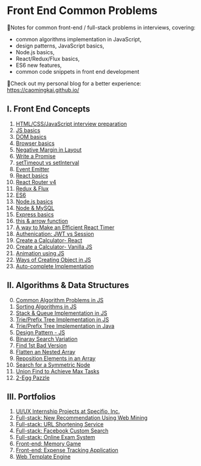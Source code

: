 # Front End Common Problems

🤔Notes for common front-end / full-stack problems in interviews, covering:
- common algorithms implementation in JavaScript, 
- design patterns, JavaScript basics,  
- Node.js basics, 
- React/Redux/Flux basics, 
- ES6 new features, 
- common code snippets in front end development 

🔗Check out my personal blog for a better experience: https://caomingkai.github.io/



## I. Front End Concepts
1. [HTML/CSS/JavaScript interview preparation](https://github.com/caomingkai/Front-End-Common-Problems/blob/master/Facebook-Interview-Preparation.md)
2. [JS basics](https://github.com/caomingkai/Front-End-Common-Problems/blob/master/Note-of-Eloquent-JavaScript.md)
3. [DOM basics](https://github.com/caomingkai/Front-End-Common-Problems/blob/master/Common-DOM-Manipulations.md)
4. [Browser basics](https://github.com/caomingkai/Front-End-Common-Problems/blob/master/Note-of-Eloquent-JavaScript-JS-and-Browser.md)
5. [Negative Margin in Layout](https://github.com/caomingkai/Front-End-Common-Problems/blob/master/Negative-Margin-in-Layout.md)
7. [Write a Promise](https://github.com/caomingkai/Front-End-Common-Problems/blob/master/Write-Our-Own-Promise.md)
8. [setTimeout vs setInterval](https://github.com/caomingkai/Front-End-Common-Problems/blob/master/setTimeout-vs-setInterval.md)
9. [Event Emitter](https://github.com/caomingkai/Front-End-Common-Problems/blob/master/Event-Emitter.md)
10. [React basics](https://github.com/caomingkai/Front-End-Common-Problems/blob/master/React-Learning.md)
10. [React Router v4](https://github.com/caomingkai/Front-End-Common-Problems/blob/master/React-Router-v4.md)
10. [Redux & Flux](https://github.com/caomingkai/Front-End-Common-Problems/blob/master/Flux-Redux.md)
11. [ES6](https://github.com/caomingkai/Front-End-Common-Problems/blob/master/ES6.md)
12. [Node.js basics](https://github.com/caomingkai/Front-End-Common-Problems/blob/master/Node-js.md)
12. [Node & MySQL](https://github.com/caomingkai/Front-End-Common-Problems/blob/master/Node-MySQL.md)
13. [Express basics](https://github.com/caomingkai/Front-End-Common-Problems/blob/master/Express-Framework.md)
13. [this & arrow function](https://github.com/caomingkai/Front-End-Common-Problems/blob/master/this-arrow-function.md)
14. [A way to Make an Efficient React Timer](https://github.com/caomingkai/Front-End-Common-Problems/blob/master/A-Way-to-Make-an-Efficient-React-Timer.md)
15. [Authenication: JWT vs Session](https://github.com/caomingkai/Front-End-Common-Problems/blob/master/Authetication-JWT-vs-Session.md)
16. [Create a Calculator- React](https://github.com/caomingkai/Front-End-Common-Problems/blob/master/Create-a-Calculator-React.md)
17. [Create a Calculator- Vanilla JS](https://github.com/caomingkai/Front-End-Common-Problems/blob/master/Create-a-Calculator-Vanilla-JS.md)
18. [Animation using JS](https://github.com/caomingkai/Front-End-Common-Problems/blob/master/How-to-Make-Animation-using-JS.md)
19. [Ways of Creating Object in JS](https://github.com/caomingkai/Front-End-Common-Problems/blob/master/Ways-of-Creating-Objects-in-JS.md)
20. [Auto-complete Implementation](https://github.com/caomingkai/Front-End-Common-Problems/blob/master/How-to-implement-auto-complete.md)

## II. Algorithms & Data Structures
0. [Common Algorithm Problems in JS](https://github.com/caomingkai/Front-End-Common-Problems/blob/master/Common-Algorithm-Problems-JS.md)
1. [Sorting Algorithms in JS](https://github.com/caomingkai/Front-End-Common-Problems/blob/master/Sorting-Algorithms-in-JS.md)
1. [Stack & Queue Implementation in JS](https://github.com/caomingkai/Front-End-Common-Problems/blob/master/Stack-Queue-Implementation-using-JS.md)
1. [Trie/Prefix Tree Implementation in JS](https://github.com/caomingkai/Front-End-Common-Problems/blob/master/Trie-Tree-Implementation-using-JS.md)
1. [Trie/Prefix Tree Implementation in Java](https://github.com/caomingkai/Front-End-Common-Problems/blob/master/Trie.md)
1. [Design Pattern - JS](https://github.com/caomingkai/Front-End-Common-Problems/blob/master/Design-Pattern-JS.md)
1. [Binaray Search Variation](https://github.com/caomingkai/Front-End-Common-Problems/blob/master/Binary-Search-variations.md)
2. [Find 1st Bad Version](https://github.com/caomingkai/Front-End-Common-Problems/blob/master/Coding-Problem-find-the-1st-Bad-Version.md)
3. [Flatten an Nested Array](https://github.com/caomingkai/Front-End-Common-Problems/blob/master/How-to-Flatten-an-Array.md)
4. [Reposition Elements in an Array](https://github.com/caomingkai/Front-End-Common-Problems/blob/master/Reposition-an-Array.md)
5. [Search for a Symmetric Node](https://github.com/caomingkai/Front-End-Common-Problems/blob/master/Search-for-a-Symmetric-Node.md)
6. [Union Find to Achieve Max Tasks](https://github.com/caomingkai/Front-End-Common-Problems/blob/master/Union-Find-to-achieve-max-tasks.md)
7. [2-Egg Pazzle](https://github.com/caomingkai/Front-End-Common-Problems/blob/master/2-egg-Puzzle.md)

## III. Portfolios
1. [UI/UX Internship Projects at Specifio, Inc.](https://github.com/caomingkai/Front-End-Common-Problems/blob/master/Specifio-Work-Summary.md)
1. [Full-stack: New Recommendation Using Web Mining](https://github.com/caomingkai/Front-End-Common-Problems/blob/master/News-Recommendation-using-Wed-Mining.md)
1. [Full-stack: URL Shortening Service](https://github.com/caomingkai/Front-End-Common-Problems/blob/master/Tiny-URL.md)
1. [Full-stack: Facebook Custom Search](https://github.com/caomingkai/Front-End-Common-Problems/blob/master/Facebook-Custom-Search.md)
1. [Full-stack: Online Exam System](https://github.com/caomingkai/Front-End-Common-Problems/blob/master/MERN-Stack-Online-Exam-System.md)
1. [Front-end: Memory Game](https://github.com/caomingkai/Front-End-Common-Problems/blob/master/Memory-Game.md)
1. [Front-end: Expense Tracking Application](https://github.com/caomingkai/Front-End-Common-Problems/blob/master/Memory-Game.md)
1. [Web Template Engine](https://github.com/caomingkai/Front-End-Common-Problems/blob/master/Web-Template-Engine.md)

